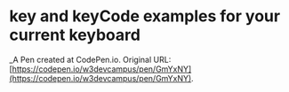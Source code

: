 # key and keyCode examples for your current keyboard
 _A Pen created at CodePen.io. Original URL: [https://codepen.io/w3devcampus/pen/GmYxNY](https://codepen.io/w3devcampus/pen/GmYxNY).

 